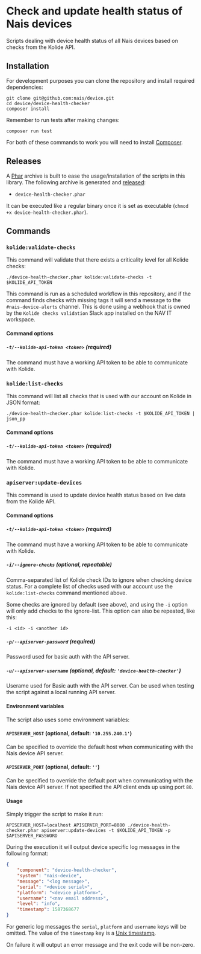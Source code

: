 # Check and update health status of Nais devices

Scripts dealing with device health status of all Nais devices based on checks from the Kolide API.

## Installation

For development purposes you can clone the repository and install required dependencies:

    git clone git@github.com:nais/device.git
    cd device/device-health-checker
    composer install

Remember to run tests after making changes:

    composer run test

For both of these commands to work you will need to install [Composer](https://getcomposer.org/doc/00-intro.md#installation-linux-unix-macos).

## Releases

A [Phar](https://www.php.net/manual/en/intro.phar.php) archive is built to ease the usage/installation of the scripts in this library. The following archive is generated and [released](https://github.com/nais/device/releases):

- `device-health-checker.phar`

It can be executed like a regular binary once it is set as executable (`chmod +x device-health-checker.phar`).

## Commands

### `kolide:validate-checks`

This command will validate that there exists a criticality level for all Kolide checks:

    ./device-health-checker.phar kolide:validate-checks -t $KOLIDE_API_TOKEN

This command is run as a scheduled workflow in this repository, and if the command finds checks with missing tags it will send a message to the `#nais-device-alerts` channel. This is done using a webhook that is owned by the `Kolide checks validation` Slack app installed on the NAV IT workspace.

#### Command options

##### `-t/--kolide-api-token <token>` (required)

The command must have a working API token to be able to communicate with Kolide.

### `kolide:list-checks`

This command will list all checks that is used with our account on Kolide in JSON format:

    ./device-health-checker.phar kolide:list-checks -t $KOLIDE_API_TOKEN | json_pp

#### Command options

##### `-t/--kolide-api-token <token>` (required)

The command must have a working API token to be able to communicate with Kolide.

### `apiserver:update-devices`

This command is used to update device health status based on live data from the Kolide API.

#### Command options

##### `-t/--kolide-api-token <token>` (required)

The command must have a working API token to be able to communicate with Kolide.

##### `-i/--ignore-checks` (optional, repeatable)

Comma-separated list of Kolide check IDs to ignore when checking device status. For a complete list of checks used with our account use the `kolide:list-checks` command mentioned above.

Some checks are ignored by default (see above), and using the `-i` option will only add checks to the ignore-list. This option can also be repeated, like this:

    -i <id> -i <another id>

##### `-p/--apiserver-password` (required)

Password used for basic auth with the API server.

##### `-u/--apiserver-username` (optional, default: `'device-health-checker'`)

Userame used for Basic auth with the API server. Can be used when testing the script against a local running API server.

#### Environment variables

The script also uses some environment variables:

#### `APISERVER_HOST` (optional, default: `'10.255.240.1'`)

Can be specified to override the default host when communicating with the Nais device API server.

#### `APISERVER_PORT` (optional, default: `''`)

Can be specified to override the default port when communicating with the Nais device API server. If not specified the API client ends up using port `80`.

#### Usage

Simply trigger the script to make it run:

    APISERVER_HOST=localhost APISERVER_PORT=8080 ./device-health-checker.phar apiserver:update-devices -t $KOLIDE_API_TOKEN -p $APISERVER_PASSWORD

During the execution it will output device specific log messages in the following format:

```json
{
    "component": "device-health-checker",
    "system": "nais-device",
    "message": "<log message>",
    "serial": "<device serial>",
    "platform": "<device platform>",
    "username": "<nav email address>",
    "level": "info",
    "timestamp": 1587368677
}
```

For generic log messages the `serial`, `platform` and `username` keys will be omitted. The value of the `timestamp` key is a [Unix timestamp](https://en.wikipedia.org/wiki/Unix_time).

On failure it will output an error message and the exit code will be non-zero.